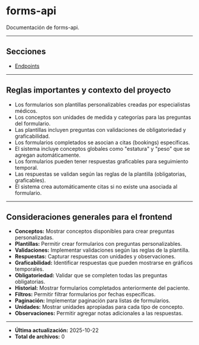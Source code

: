 # forms-api

Documentación de forms-api.

---

## Secciones

- [Endpoints](./Endpoints/README.md)

---

## Reglas importantes y contexto del proyecto

- Los formularios son plantillas personalizables creadas por especialistas médicos.
- Los conceptos son unidades de medida y categorías para las preguntas del formulario.
- Las plantillas incluyen preguntas con validaciones de obligatoriedad y graficabilidad.
- Los formularios completados se asocian a citas (bookings) específicas.
- El sistema incluye conceptos globales como "estatura" y "peso" que se agregan automáticamente.
- Los formularios pueden tener respuestas graficables para seguimiento temporal.
- Las respuestas se validan según las reglas de la plantilla (obligatorias, graficables).
- El sistema crea automáticamente citas si no existe una asociada al formulario.

---

## Consideraciones generales para el frontend

- **Conceptos:** Mostrar conceptos disponibles para crear preguntas personalizadas.
- **Plantillas:** Permitir crear formularios con preguntas personalizables.
- **Validaciones:** Implementar validaciones según las reglas de la plantilla.
- **Respuestas:** Capturar respuestas con unidades y observaciones.
- **Graficabilidad:** Identificar respuestas que pueden mostrarse en gráficos temporales.
- **Obligatoriedad:** Validar que se completen todas las preguntas obligatorias.
- **Historial:** Mostrar formularios completados anteriormente del paciente.
- **Filtros:** Permitir filtrar formularios por fechas específicas.
- **Paginación:** Implementar paginación para listas de formularios.
- **Unidades:** Mostrar unidades apropiadas para cada tipo de concepto.
- **Observaciones:** Permitir agregar notas adicionales a las respuestas.

---

- **Última actualización:** 2025-10-22
- **Total de archivos:** 0
